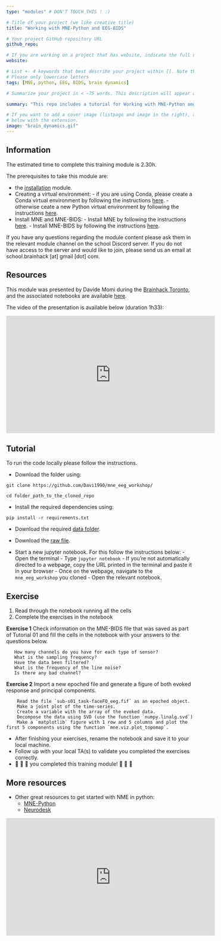 ```yaml
---
type: "modules" # DON'T TOUCH THIS ! :)

# Title of your project (we like creative title)
title: "Working with MNE-Python and EEG-BIDS"

# Your project GitHub repository URL
github_repo:

# If you are working on a project that has website, indicate the full url including "https://" below or leave it empty.
website:

# List +- 4 keywords that best describe your project within []. Note that the project summary also involves a number of key words. Those are listed on top of the [github repository](https://github.com/PSY6983-2021/project_template), click `manage topics`.
# Please only lowercase letters
tags: [MNE, python, EEG, BIDS, brain dynamics]

# Summarize your project in < ~75 words. This description will appear at the top of your page and on the list page with other projects..

summary: "This repo includes a tutorial for Working with MNE-Python and EEG-BIDS."

# If you want to add a cover image (listpage and image in the right), add it to your directory and indicate the name
# below with the extension.
image: "brain_dynamics.gif"
---
```

<!-- This is an html comment and this won't appear in the rendered page. You are now editing the "content" area, the core of your description. Everything that you can do in markdown is allowed below. We added a couple of comments to guide your through documenting your progress. -->

## Information

The estimated time to complete this training module is 2.30h.

The prerequisites to take this module are:
 * the [installation](/modules/installation) module.
 * Creating a virtual environment:
       - if you are using Conda, please create a Conda virtual environment by following the instructions [here](https://conda.io/projects/conda/en/latest/user-guide/tasks/manage-environments.html).
       - otherwise ceate a new Python virtual environment by following the instructions [here](https://docs.python.org/3/library/venv.html).
 * Install MNE and MNE-BIDS:
       - Install MNE by following the instructions [here](https://mne.tools/stable/install/manual_install.html).
       - Install MNE-BIDS by following the instructions [here](https://mne.tools/mne-bids/stable/install.htm).
       
If you have any questions regarding the module content please ask them in the relevant module channel on the school Discord server. If you do not have access to the server and would like to join, please send us an email at school.brainhack [at] gmail [dot] com.

## Resources
This module was presented by Davide Momi during the [Brainhack Toronto](https://brainhackto.github.io/global-toronto-12-2022/), and the associated notebooks are available [here](https://github.com/Davi1990/mne_eeg_workshop).

The video of the presentation is available below (duration 1h33):
<iframe width="560" height="315" src="https://www.youtube.com/embed/du1XezR246w" title="YouTube video player" frameborder="0" allow="accelerometer; autoplay; clipboard-write; encrypted-media; gyroscope; picture-in-picture; web-share" allowfullscreen></iframe>

## Tutorial
To run the code locally please follow the instructions.
 * Download the folder using:
```
git clone https://github.com/Davi1990/mne_eeg_workshop/
```

```
cd folder_path_to_the_cloned_repo
```

 * Install the required dependencies using:
```
pip install -r requirements.txt
```

 * Download the required [data folder](https://drive.google.com/drive/folders/1DO-dXfIXzGDzmgcWRMtYvX30ZECYzRYd?usp=sharing).

 * Download the [raw file](https://drive.google.com/file/d/1-RSyaXp2Chx0zLuaAnlgK8o1VMo3enx8/view?usp=share_link).

 * Start a new jupyter notebook. For this follow the instructions below:
       - Open the terminal
       - Type `jupyter notebook`
       - If you’re not automatically directed to a webpage, copy the URL printed in the terminal and paste it in your browser
       - Once on the webpage, navigate to the `mne_eeg_workshop` you cloned
       - Open the relevant notebook.
       
## Exercise

1. Read through the notebook running all the cells
2. Complete the exercises in the notebook

**Exercise 1** Check information on the MNE-BIDS file that was saved as part of Tutorial 01 and fill the cells in the notebook with your answers to the questions below.

       How many channels do you have for each type of sensor?
       What is the sampling frequency?
       Have the data been filtered?
       What is the frequency of the line noise?
       Is there any bad channel?
       

**Exercise 2** Import a new epoched file and generate a figure of both evoked response and principal components.

        Read the file `sub-s01_task-faceFO_eeg.fif` as an epoched object.
        Make a joint plot of the time-series.
        Create a variable with the array of the evoked data.
        Decompose the data using SVD (use the function `numpy.linalg.svd`)
        Make a `matplotlib` figure with 1 row and 5 columns and plot the first 5 components using the function `mne.viz.plot_topomap`.


* After finishing your exercises, rename the notebook and save it to your local machine.
* Follow up with your local TA(s) to validate you completed the exercises correctly.
* :tada: :tada: :tada: you completed this training module! :tada: :tada: :tada:


 ## More resources

 - Other great resources to get started with NME in python:
    -  [MNE-Python](https://mne.tools/stable/auto_tutorials/index.html)
    -  [Neurodesk](https://www.neurodesk.org/tutorials/electrophysiology/eeg_mne-python/)

 <iframe width="560" height="315" src="https://www.youtube.com/embed/MYcCRhEb5Ic" title="YouTube video player" frameborder="0" allow="accelerometer; autoplay; clipboard-write; encrypted-media; gyroscope; picture-in-picture; web-share" allowfullscreen></iframe>
